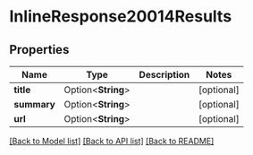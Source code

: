 # InlineResponse20014Results

## Properties

Name | Type | Description | Notes
------------ | ------------- | ------------- | -------------
**title** | Option<**String**> |  | [optional]
**summary** | Option<**String**> |  | [optional]
**url** | Option<**String**> |  | [optional]

[[Back to Model list]](../README.md#documentation-for-models) [[Back to API list]](../README.md#documentation-for-api-endpoints) [[Back to README]](../README.md)


